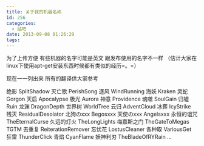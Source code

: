```yaml
---
title: 关于我的机器名称
id: 256
categories:
  - 贴吧
date: 2013-09-08 01:26:29
tags:
---
```


为了上传方便 有些机器的名字可能是英文 跟发布使用的名字不一样
（估计大家在linux下使用apt-get安装东西时候都有类似的经历=。=）

现在一一列出来 所有的翻译供大家参考
<!--more-->
绝影 SplitShadow
灭亡歌 PerishSong
逐风 WindRunning
海妖 Kraken
灵蛇 Gorgon
天启 Apocalypse
极光 Aurora
神意 Providence
魂噬 SoulGain
归墟 Ruin
龙渊 DragonDepth
世界树 WorldTree
云归 AdventCloud
冰葬 IcyStrike
残灭 ResidualDesolator
北狗のxxx Begosxxx
天使のxxx Angelsxxx
永恒的诅咒 TheEternalCurse
久远的灯火 TheLongLights
梅嘉斯之门 TheGateToMegas TGTM
去重复 ReiterationRemover
忘忧花 LostusCleaner
各种取 VariousGet
狂雷 ThunderClick
青焰 CyanFlame
妖神利刃 TheBladeOfRYRain
...